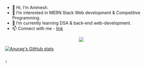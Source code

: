 - 👋 Hi, I’m Animesh.
- 👀 I’m interested in MERN Stack Web development & Competitive Programming.
- 🌱 I’m currently learning DSA & back-end web-development.
- 📫 Connect with me - <a href="https://animesh156.github.io/Linktree/" traget="_blank">link</a>

<p align="center">
  <a href="https://skillicons.dev">
    <img src="https://skillicons.dev/icons?i=cpp,c,js,css,html,bootstrap,tailwind,react,git,github" />
  </a>
</p>




[![Anurag's GitHub stats](https://github-readme-stats.vercel.app/api?username=animesh156&show_icons=true&theme=radical)](https://github.com/anuraghazra/github-readme-stats)




                                                                                                                                                                    !     



<!---
animesh156/animesh156 is a ✨ special ✨ repository because its `README.md` (this file) appears on your GitHub profile.
You can click the Preview link to take a look at your changes.
--->
